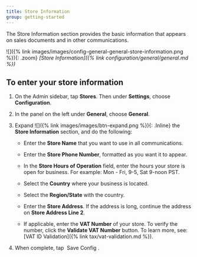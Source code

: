 ```yaml
---
title: Store Information
group: getting-started
---
```


The Store Information section provides the basic information that appears on sales documents and in other communications.

![]({% link images/images/config-general-general-store-information.png %}){: .zoom}
_[Store Information]({% link configuration/general/general.md %})_

## To enter your store information

1. On the Admin sidebar, tap **Stores**. Then under **Settings**, choose **Configuration**.

1. In the panel on the left under **General**, choose **General**.

1. Expand ![]({% link images/images/btn-expand.png %}){: .Inline} the **Store Information** section, and do the following:

    * Enter the **Store Name** that you want to use in all communications.

    * Enter the **Store Phone Number**, formatted as you want it to appear.

    * In the **Store Hours of Operation** field, enter the hours your store is open for business. For example: Mon - Fri, 9-5, Sat 9-noon PST.

    * Select the **Country** where your business is located.

    * Select the **Region/State** with the country.

    * Enter the **Store Address**. If the address is long, continue the address on **Store Address Line 2**.

    * If applicable, enter the **VAT Number** of your store. To verify the number, click the **Validate VAT Number** button. To learn more, see: [VAT ID Validation]({% link tax/vat-validation.md %}).

1. When complete, tap <span class="btn"> Save Config </span>.